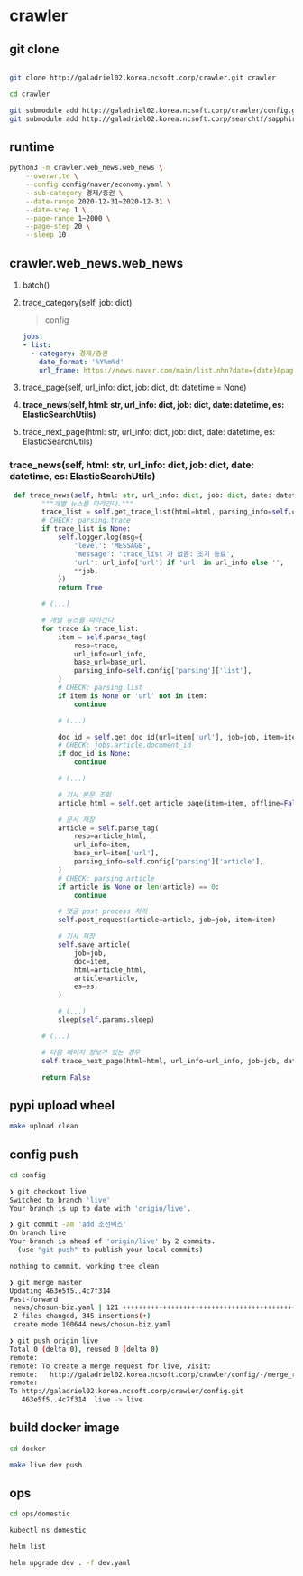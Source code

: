 # crawler

## git clone

```bash

git clone http://galadriel02.korea.ncsoft.corp/crawler.git crawler

cd crawler

git submodule add http://galadriel02.korea.ncsoft.corp/crawler/config.git config
git submodule add http://galadriel02.korea.ncsoft.corp/searchtf/sapphire-server/nlp-cloud/crawler.git helm
```

## runtime

```bash
python3 -m crawler.web_news.web_news \
    --overwrite \
    --config config/naver/economy.yaml \
    --sub-category 경제/증권 \
    --date-range 2020-12-31~2020-12-31 \
    --date-step 1 \
    --page-range 1~2000 \
    --page-step 20 \
    --sleep 10
```

## crawler.web_news.web_news

1. batch()
   
2. trace_category(self, job: dict)
   > config
   ```yaml
   jobs:
   - list:
     - category: 경제/증권
       date_format: '%Y%m%d'
       url_frame: https://news.naver.com/main/list.nhn?date={date}&page={page}
   ```
3. trace_page(self, url_info: dict, job: dict, dt: datetime = None)
4. **trace_news(self, html: str, url_info: dict, job: dict, date: datetime, es: ElasticSearchUtils)**
5. trace_next_page(html: str, url_info: dict, job: dict, date: datetime, es: ElasticSearchUtils)


### trace_news(self, html: str, url_info: dict, job: dict, date: datetime, es: ElasticSearchUtils)

```python
 def trace_news(self, html: str, url_info: dict, job: dict, date: datetime, es: ElasticSearchUtils) -> bool:
        """개별 뉴스를 따라간다."""
        trace_list = self.get_trace_list(html=html, parsing_info=self.config['parsing']['trace'])
        # CHECK: parsing.trace
        if trace_list is None:
            self.logger.log(msg={
                'level': 'MESSAGE',
                'message': 'trace_list 가 없음: 조기 종료',
                'url': url_info['url'] if 'url' in url_info else '',
                **job,
            })
            return True

        # (...)

        # 개별 뉴스를 따라간다.
        for trace in trace_list:
            item = self.parse_tag(
                resp=trace,
                url_info=url_info,
                base_url=base_url,
                parsing_info=self.config['parsing']['list'],
            )
            # CHECK: parsing.list
            if item is None or 'url' not in item:
                continue

            # (...)

            doc_id = self.get_doc_id(url=item['url'], job=job, item=item)
            # CHECK: jobs.article.document_id
            if doc_id is None:
                continue

            # (...)

            # 기사 본문 조회
            article_html = self.get_article_page(item=item, offline=False)

            # 문서 저장
            article = self.parse_tag(
                resp=article_html,
                url_info=item,
                base_url=item['url'],
                parsing_info=self.config['parsing']['article'],
            )
            # CHECK: parsing.article
            if article is None or len(article) == 0:
                continue

            # 댓글 post process 처리
            self.post_request(article=article, job=job, item=item)

            # 기사 저장
            self.save_article(
                job=job,
                doc=item,
                html=article_html,
                article=article,
                es=es,
            )

            # (...)
            sleep(self.params.sleep)

        # (...)

        # 다음 페이지 정보가 있는 경우
        self.trace_next_page(html=html, url_info=url_info, job=job, date=date, es=es)

        return False

```

## pypi upload wheel

```bash
make upload clean
```

## config push

```bash
cd config 

❯ git checkout live            
Switched to branch 'live'
Your branch is up to date with 'origin/live'.

❯ git commit -am 'add 조선비즈'
On branch live
Your branch is ahead of 'origin/live' by 2 commits.
  (use "git push" to publish your local commits)

nothing to commit, working tree clean

❯ git merge master 
Updating 463e5f5..4c7f314
Fast-forward
 news/chosun-biz.yaml | 121 +++++++++++++++++++++++++++++++++++++++++++++++++++++++++++++++++++++++
 2 files changed, 345 insertions(+)
 create mode 100644 news/chosun-biz.yaml

❯ git push origin live         
Total 0 (delta 0), reused 0 (delta 0)
remote: 
remote: To create a merge request for live, visit:
remote:   http://galadriel02.korea.ncsoft.corp/crawler/config/-/merge_requests/new?merge_request%5Bsource_branch%5D=live
remote: 
To http://galadriel02.korea.ncsoft.corp/crawler/config.git
   463e5f5..4c7f314  live -> live
```

## build docker image

```bash
cd docker

make live dev push
```

## ops

```bash
cd ops/domestic

kubectl ns domestic

helm list 

helm upgrade dev . -f dev.yaml

```
